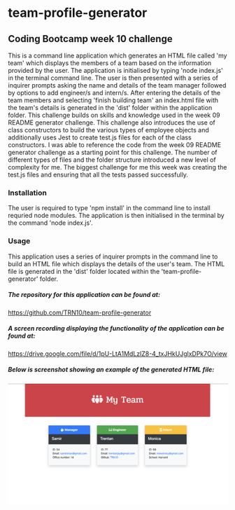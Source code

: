 # team-profile-generator
## Coding Bootcamp week 10 challenge

This is a command line application which generates an HTML file called 'my team' which displays the members of a team based on the information provided by the user. The application is initialised by typing 'node index.js' in the terminal command line. The user is then presented with a series of inquirer prompts asking the name and details of the team manager followed by options to add engineer/s and intern/s. After entering the details of the team members and selecting 'finish building team' an index.html file with the team's details is generated in the 'dist' folder within the application folder. This challenge builds on skills and knowledge used in the week 09 README generator challenge. This challenge also introduces the use of class constructors to build the various types of employee objects and additionally uses Jest to create test.js files for each of the class constructors. I was able to reference the code from the week 09 README generator challenge as a starting point for this challenge. The number of different types of files and the folder structure introduced a new level of complexity for me. The biggest challenge for me this week was creating the test.js files and ensuring that all the tests passed successfully.

### Installation

The user is required to type 'npm install' in the command line to install requried node modules. The application is then initialised in the terminal by the command 'node index.js'.

### Usage

This application uses a series of inquirer prompts in the command line to build an HTML file which displays the details of the user's team. The HTML file is generated in the 'dist' folder located within the 'team-profile-generator' folder.

##### The repository for this application can be found at: 
https://github.com/TRN10/team-profile-generator

##### A screen recording displaying the functionality of the application can be found at:
https://drive.google.com/file/d/1pU-LtA1MdLzlZ8-4_txJHkUJglxDPk7O/view

##### Below is screenshot showing an example of the generated HTML file:

![my-team-screenshot](assets/my-team-screenshot.png)